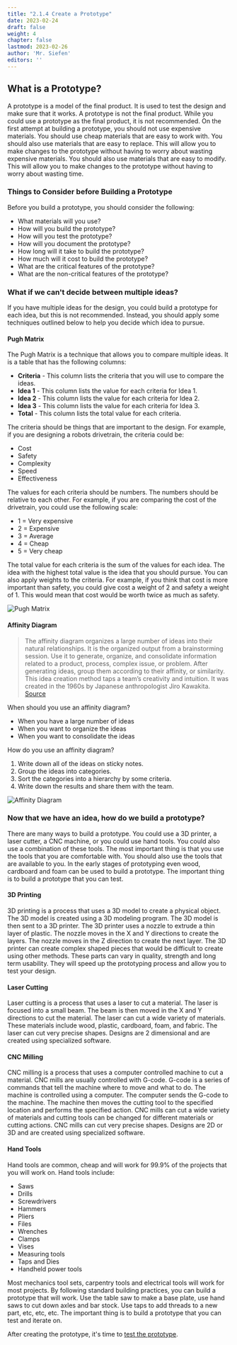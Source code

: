 ```yaml
---
title: "2.1.4 Create a Prototype"
date: 2023-02-24
draft: false
weight: 4
chapter: false
lastmod: 2023-02-26
author: 'Mr. Siefen'
editors: ''
---
```


## What is a Prototype?

A prototype is a model of the final product. It is used to test the design and make sure that it works. A prototype is not the final product. While you could use a prototype as the final product, it is not recommended. On the first attempt at building a prototype, you should not use expensive materials. You should use cheap materials that are easy to work with. You should also use materials that are easy to replace. This will allow you to make changes to the prototype without having to worry about wasting expensive materials. You should also use materials that are easy to modify. This will allow you to make changes to the prototype without having to worry about wasting time.

### Things to Consider before Building a Prototype

Before you build a prototype, you should consider the following:

- What materials will you use?
- How will you build the prototype?
- How will you test the prototype?
- How will you document the prototype?
- How long will it take to build the prototype?
- How much will it cost to build the prototype?
- What are the critical features of the prototype?
- What are the non-critical features of the prototype?

### What if we can't decide between multiple ideas?

If you have multiple ideas for the design, you could build a prototype for each idea, but this is not recommended. Instead, you should apply some techniques outlined below to help you decide which idea to pursue.

#### Pugh Matrix

The Pugh Matrix is a technique that allows you to compare multiple ideas. It is a table that has the following columns:

- **Criteria** - This column lists the criteria that you will use to compare the ideas.
- **Idea 1** - This column lists the value for each criteria for Idea 1.
- **Idea 2** - This column lists the value for each criteria for Idea 2.
- **Idea 3** - This column lists the value for each criteria for Idea 3.
- **Total** - This column lists the total value for each criteria.

The criteria should be things that are important to the design. For example, if you are designing a robots drivetrain, the criteria could be:

- Cost
- Safety
- Complexity
- Speed
- Effectiveness

The values for each criteria should be numbers. The numbers should be relative to each other. For example, if you are comparing the cost of the drivetrain, you could use the following scale:

- 1 = Very expensive
- 2 = Expensive
- 3 = Average
- 4 = Cheap
- 5 = Very cheap

The total value for each criteria is the sum of the values for each idea. The idea with the highest total value is the idea that you should pursue. You can also apply weights to the criteria. For example, if you think that cost is more important than safety, you could give cost a weight of 2 and safety a weight of 1. This would mean that cost would be worth twice as much as safety.

![Pugh Matrix](/images/engineering_design/design_process/pughMatrix.webp)

#### Affinity Diagram

>The affinity diagram organizes a large number of ideas into their natural relationships. It is the organized output from a brainstorming session. Use it to generate, organize, and consolidate information related to a product, process, complex issue, or problem. After generating ideas, group them according to their affinity, or similarity. This idea creation method taps a team’s creativity and intuition. It was created in the 1960s by Japanese anthropologist Jiro Kawakita.
[Source](https://asq.org/quality-resources/affinity)

When should you use an affinity diagram?

- When you have a large number of ideas
- When you want to organize the ideas
- When you want to consolidate the ideas

How do you use an affinity diagram?

1. Write down all of the ideas on sticky notes.
2. Group the ideas into categories.
3. Sort the categories into a hierarchy by some criteria.
4. Write down the results and share them with the team.

![Affinity Diagram](/images/engineering_design/design_process/affinity.jpg)

### Now that we have an idea, how do we build a prototype?

There are many ways to build a prototype. You could use a 3D printer, a laser cutter, a CNC machine, or you could use hand tools. You could also use a combination of these tools. The most important thing is that you use the tools that you are comfortable with. You should also use the tools that are available to you. In the early stages of prototyping even wood, cardboard and foam can be used to build a prototype. The important thing is to build a prototype that you can test.

#### 3D Printing

3D printing is a process that uses a 3D model to create a physical object. The 3D model is created using a 3D modeling program. The 3D model is then sent to a 3D printer. The 3D printer uses a nozzle to extrude a thin layer of plastic. The nozzle moves in the X and Y directions to create the layers. The nozzle moves in the Z direction to create the next layer. The 3D printer can create complex shaped pieces that would be difficult to create using other methods. These parts can vary in quality, strength and long term usability. They will speed up the prototyping process and allow you to test your design.

#### Laser Cutting

Laser cutting is a process that uses a laser to cut a material. The laser is focused into a small beam. The beam is then moved in the X and Y directions to cut the material. The laser can cut a wide variety of materials. These materials include wood, plastic, cardboard, foam, and fabric. The laser can cut very precise shapes. Designs are 2 dimensional and are created using specialized software.

#### CNC Milling

CNC milling is a process that uses a computer controlled machine to cut a material. CNC mills are usually controlled with G-code. G-code is a series of commands that tell the machine where to move and what to do. The machine is controlled using a computer. The computer sends the G-code to the machine. The machine then moves the cutting tool to the specified location and performs the specified action. CNC mills can cut a wide variety of materials and cutting tools can be changed for different materials or cutting actions. CNC mills can cut very precise shapes. Designs are 2D or 3D and are created using specialized software.

#### Hand Tools

Hand tools are common, cheap and will work for 99.9% of the projects that you will work on. Hand tools include:

- Saws
- Drills
- Screwdrivers
- Hammers
- Pliers
- Files
- Wrenches
- Clamps
- Vises
- Measuring tools
- Taps and Dies
- Handheld power tools

Most mechanics tool sets, carpentry tools and electrical tools will work for most projects. By following standard building practices, you can build a prototype that will work. Use the table saw to make a base plate, use hand saws to cut down axles and bar stock. Use taps to add threads to a new part, etc, etc, etc. The important thing is to build a prototype that you can test and iterate on.

After creating the prototype, it's time to [test the prototype](/engineering_design/design_process/test_a_prototype).